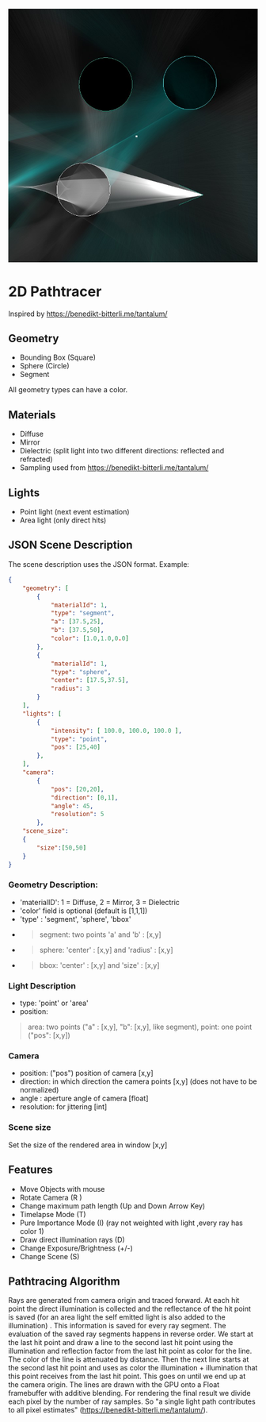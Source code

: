![2DPathTracer Example Render](header.jpg)



# 2D Pathtracer

Inspired by https://benedikt-bitterli.me/tantalum/


## Geometry

- Bounding Box (Square)
- Sphere (Circle)
- Segment

All geometry types can have a  color.

##  Materials

- Diffuse
- Mirror
- Dielectric (split light into two different directions: reflected and refracted)
- Sampling used from https://benedikt-bitterli.me/tantalum/

## Lights
- Point light (next event estimation)
- Area light (only direct hits)

## JSON Scene Description

The scene description uses the JSON format.
Example:
```json
{
    "geometry": [
        {
            "materialId": 1,
            "type": "segment",
            "a": [37.5,25],
            "b": [37.5,50],
            "color": [1.0,1.0,0.0]
        },
        {
            "materialId": 1,
            "type": "sphere",
            "center": [17.5,37.5],
            "radius": 3
        }
    ],
    "lights": [
        {
            "intensity": [ 100.0, 100.0, 100.0 ],
            "type": "point",
            "pos": [25,40]
        },
    ],
    "camera":
        {
            "pos": [20,20],
            "direction": [0,1],
            "angle": 45,
            "resolution": 5
        },
    "scene_size":
    {
        "size":[50,50]
    }
}
```
###  Geometry Description:
- 'materialID':  1 = Diffuse, 2 = Mirror, 3 = Dielectric
- 'color' field is optional (default is [1,1,1])
- 'type' : 'segment', 'sphere', 'bbox'
- > segment: two points 'a' and 'b' : [x,y]
- > sphere: 'center' : [x,y]  and 'radius' : [x,y]
- > bbox: 'center' : [x,y] and 'size' : [x,y]

###  Light Description
- type: 'point' or 'area'
- position:  
 >  area: two points ("a" : [x,y], "b": [x,y], like segment), point: one point ("pos": [x,y])

### Camera

- position: ("pos") position of camera [x,y]
- direction: in which direction the camera points [x,y] (does not have to be normalized)
- angle : aperture angle of camera [float]
- resolution: for jittering [int]


###  Scene size
Set the size of the rendered area in window [x,y]

##  Features
-  Move Objects with mouse
-  Rotate Camera (R )
-  Change maximum path length (Up and Down Arrow Key)
-  Timelapse Mode (T)
-  Pure Importance Mode (I) (ray not weighted with light ,every ray has color 1)
-  Draw direct illumination rays (D)
-  Change Exposure/Brightness (+/-)
-  Change Scene (S)

## Pathtracing Algorithm

Rays are generated from camera origin and traced forward. At each hit point the direct illumination is collected and the reflectance of the hit point is saved (for an area light the self emitted light is also added to the illumination) . This information is saved for every ray segment. The evaluation of the saved ray segments happens in reverse order. We start at the last hit point and draw a line to the second last hit point using the illumination and reflection factor from the last hit point as color for the line. The color of the line is attenuated by distance. Then the next line starts at the second last hit point and uses as color the illumination + illumination that this point receives from the last hit point. This goes on until we end up at the camera origin. The lines are drawn with the GPU onto a Float framebuffer with additive blending. For rendering the final result we divide each pixel by the number of ray samples. So "a single light path contributes to all pixel estimates" (https://benedikt-bitterli.me/tantalum/). 


